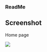 ### ReadMe

## Screenshot
Home page

<img src='![Django Admin](https://user-images.githubusercontent.com/19204977/217056222-c1413576-61cb-4620-8d42-a8cc6ccd02b4.png)
'>
